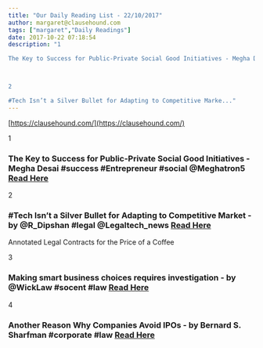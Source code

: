 ```yaml
---
title: "Our Daily Reading List - 22/10/2017"
author: margaret@clausehound.com
tags: ["margaret","Daily Readings"]
date: 2017-10-22 07:18:54
description: "1

The Key to Success for Public-Private Social Good Initiatives - Megha Desai #success #Entrepreneur #social @Meghatron5 Read Here



2

#Tech Isn’t a Silver Bullet for Adapting to Competitive Marke..."
---
```


[https://clausehound.com/](https://clausehound.com/)

1

### The Key to Success for Public-Private Social Good Initiatives - Megha Desai #success #Entrepreneur #social @Meghatron5 [Read Here](https://www.entrepreneur.com/article/293270)

2

### #Tech Isn’t a Silver Bullet for Adapting to Competitive Market - by @R_Dipshan #legal @Legaltech_news [Read Here](https://goo.gl/xGPpPt)

Annotated Legal Contracts
for the Price of a Coffee

3

### Making smart business choices requires investigation - by @WickLaw #socent #law [Read Here](https://goo.gl/D5iTZV)

4

### Another Reason Why Companies Avoid IPOs - by Bernard S. Sharfman #corporate #law [Read Here](https://goo.gl/87u9zL)